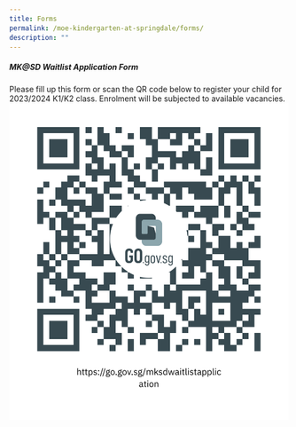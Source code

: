 ```yaml
---
title: Forms
permalink: /moe-kindergarten-at-springdale/forms/
description: ""
---
```


##### MK@SD Waitlist Application Form
Please fill up this form or scan the QR code below to register your child for 2023/2024 K1/K2 class. Enrolment will be subjected to available vacancies.
![](/images/MKSDwaitlist_qr%20code.png)

